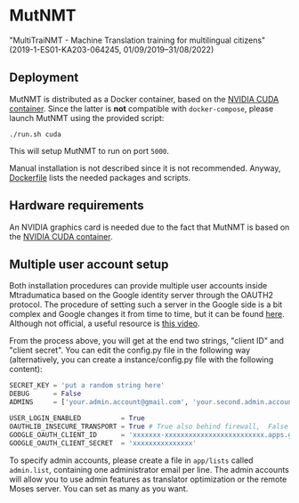 # MutNMT

"MultiTraiNMT - Machine Translation training for multilingual citizens" (2019-1-ES01-KA203-064245, 01/09/2019–31/08/2022)

## Deployment

MutNMT is distributed as a Docker container, based on the [NVIDIA CUDA container](https://github.com/NVIDIA/nvidia-docker/wiki/CUDA). Since the latter is **not** compatible with `docker-compose`, please launch MutNMT using the provided script:

```
./run.sh cuda
```

This will setup MutNMT to run on port `5000`.

Manual installation is not described since it is not recommended. Anyway, [Dockerfile](Dockerfile) lists the needed packages and scripts.

## Hardware requirements

An NVIDIA graphics card is needed due to the fact that MutNMT is based on the [NVIDIA CUDA container](https://github.com/NVIDIA/nvidia-docker/wiki/CUDA).

## Multiple user account setup

Both installation procedures can provide multiple user accounts inside Mtradumatica based on the Google identity server through the OAUTH2 protocol. The procedure of setting such a server in the Google side is a bit complex and Google changes it from time to time, but it can be found [here]( https://developers.google.com/identity/protocols/OAuth2UserAgent). Although not official, a useful resource is [this video](https://www.youtube.com/watch?v=A_5zc3DYZfs).

From the process above, you will get at the end two strings, "client ID" and "client secret". You can edit the config.py file in the following way (alternatively, you can create a instance/config.py file with the following content):

```python
SECRET_KEY = 'put a random string here'
DEBUG      = False
ADMINS     = ['your.admin.account@gmail.com', 'your.second.admin.account@gmail.com']

USER_LOGIN_ENABLED          = True
OAUTHLIB_INSECURE_TRANSPORT = True # True also behind firewall,  False -> require HTTPS
GOOGLE_OAUTH_CLIENT_ID      = 'xxxxxxx-xxxxxxxxxxxxxxxxxxxxxxxxx.apps.googleusercontent.com'
GOOGLE_OAUTH_CLIENT_SECRET  = 'xxxxxxxxxxxxxxx'
```

To specify admin accounts, please create a file in `app/lists` called `admin.list`, containing one administrator email per line. The admin accounts will allow you to use admin features as translator optimization or the remote Moses server. You can set as many as you want.
